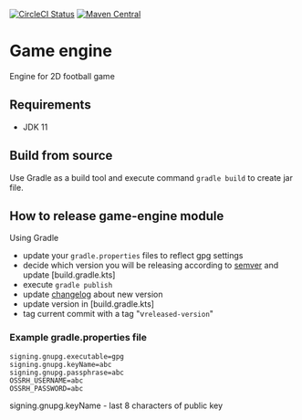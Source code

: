 [![CircleCI Status](https://circleci.com/gh/lipinskipawel/game-engine.svg?style=shield&circle-token=:circle-token)](https://circleci.com/gh/lipinskipawel/game-engine)
[![Maven Central](https://maven-badges.herokuapp.com/maven-central/com.github.lipinskipawel/game-engine/badge.svg)](https://maven-badges.herokuapp.com/maven-central/com.github.lipinskipawel/game-engine)

# Game engine

Engine for 2D football game

## Requirements

- JDK 11

## Build from source

Use Gradle as a build tool and execute command `gradle build` to create jar file.

## How to release game-engine module

Using Gradle

- update your `gradle.properties` files to reflect gpg settings
- decide which version you will be releasing according to [semver] and update [build.gradle.kts]
- execute `gradle publish`
- update [changelog] about new version
- update version in [build.gradle.kts]
- tag current commit with a tag "v`released-version`"

[semver]: https://semver.org
[changelog]: CHANGELOG.md

### Example gradle.properties file

```
signing.gnupg.executable=gpg
signing.gnupg.keyName=abc
signing.gnupg.passphrase=abc
OSSRH_USERNAME=abc
OSSRH_PASSWORD=abc
```

signing.gnupg.keyName - last 8 characters of public key
